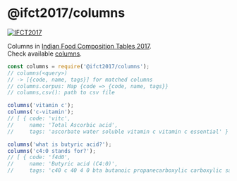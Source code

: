 # @ifct2017/columns

[![IFCT2017](http://ninindia.org/images/ifct_2017.png)](http://ninindia.org/ifct_2017.htm)

Columns in [Indian Food Composition Tables 2017].<br>
Check available [columns].

```javascript
const columns = require('@ifct2017/columns');
// columns(<query>)
// -> [{code, name, tags}] for matched columns
// columns.corpus: Map {code => {code, name, tags}}
// columns,csv(): path to csv file

columns('vitamin c');
columns('c-vitamin');
// [ { code: 'vitc',
//     name: 'Total Ascorbic acid',
//     tags: 'ascorbate water soluble vitamin c vitamin c essential' } ]

columns('what is butyric acid?');
columns('c4:0 stands for?');
// [ { code: 'f4d0',
//     name: 'Butyric acid (C4:0)',
//     tags: 'c40 c 40 4 0 bta butanoic propanecarboxylic carboxylic saturated fatty fat triglyceride lipid colorless liquid unpleasant vomit body odor' } ]
```


[Indian Food Composition Tables 2017]: http://ifct2017.com/
[columns]: https://github.com/ifct2017/columns/blob/master/index.csv
